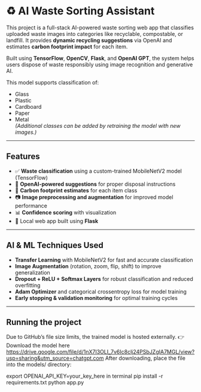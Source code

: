 # ♻️ AI Waste Sorting Assistant

This project is a full-stack AI-powered waste sorting web app that classifies uploaded waste images into categories like recyclable, compostable, or landfill. It provides **dynamic recycling suggestions** via OpenAI and estimates **carbon footprint impact** for each item.

Built using **TensorFlow**, **OpenCV**, **Flask**, and **OpenAI GPT**, the system helps users dispose of waste responsibly using image recognition and generative AI.

This model supports classification of:
- Glass
- Plastic
- Cardboard
- Paper
- Metal  
_(Additional classes can be added by retraining the model with new images.)_

---

## Features

- ✅ **Waste classification** using a custom-trained MobileNetV2 model (TensorFlow)
- 🧠 **OpenAI-powered suggestions** for proper disposal instructions
- 🌱 **Carbon footprint estimates** for each item class
- 📷 **Image preprocessing and augmentation** for improved model performance
- 📊 **Confidence scoring** with visualization
- 🧪 Local web app built using **Flask**

---

## AI & ML Techniques Used

- **Transfer Learning** with MobileNetV2 for fast and accurate classification
- **Image Augmentation** (rotation, zoom, flip, shift) to improve generalization
- **Dropout + ReLU + Softmax Layers** for robust classification and reduced overfitting
- **Adam Optimizer** and categorical crossentropy loss for model training
- **Early stopping & validation monitoring** for optimal training cycles

---

## Running the project
Due to GitHub’s file size limits, the trained model is hosted externally.
👉 Download the model here https://drive.google.com/file/d/1nX7I3OLI_7v6Ic8clj24PSbJZgIA7MGL/view?usp=sharing&utm_source=chatgpt.com
After downloading, place the file into the models/ directory:

export OPENAI_API_KEY=your_key_here in terminal
pip install -r requirements.txt
python app.py


